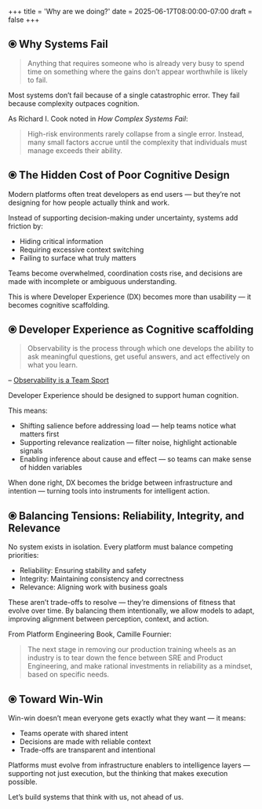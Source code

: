 +++
title = 'Why are we doing?'
date = 2025-06-17T08:00:00-07:00
draft = false
+++

## ⦿ Why Systems Fail

> Anything that requires someone who is already very busy to spend time on something where the gains don’t appear worthwhile is likely to fail.

Most systems don’t fail because of a single catastrophic error. They fail because complexity outpaces cognition.

As Richard I. Cook noted in *How Complex Systems Fail*:
> High-risk environments rarely collapse from a single error. Instead, many small factors accrue until the complexity that individuals must manage exceeds their ability.


## ⦿ The Hidden Cost of Poor Cognitive Design

Modern platforms often treat developers as end users — but they’re not designing for how people actually think and work.

Instead of supporting decision-making under uncertainty, systems add friction by:
- Hiding critical information
- Requiring excessive context switching
- Failing to surface what truly matters

Teams become overwhelmed, coordination costs rise, and decisions are made with incomplete or ambiguous understanding.

This is where Developer Experience (DX) becomes more than usability — it becomes cognitive scaffolding.


## ⦿ Developer Experience as Cognitive scaffolding

> Observability is the process through which one develops the ability to ask meaningful questions, get useful answers, and act effectively on what you learn.

– [Observability is a Team Sport](https://medium.com/womenintechnology/observability-is-a-team-sport-168277f3eb93)

Developer Experience should be designed to support human cognition.

This means:
- Shifting salience before addressing load — help teams notice what matters first
- Supporting relevance realization — filter noise, highlight actionable signals
- Enabling inference about cause and effect — so teams can make sense of hidden variables

When done right, DX becomes the bridge between infrastructure and intention — turning tools into instruments for intelligent action.


## ⦿ Balancing Tensions: Reliability, Integrity, and Relevance

No system exists in isolation. Every platform must balance competing priorities:
- Reliability: Ensuring stability and safety
- Integrity: Maintaining consistency and correctness
- Relevance: Aligning work with business goals

These aren’t trade-offs to resolve — they’re dimensions of fitness that evolve over time. By balancing them intentionally, we allow models to adapt, improving alignment between perception, context, and action.

From Platform Engineering Book, Camille Fournier:
> The next stage in removing our production training wheels as an industry is to tear down the fence between SRE and Product Engineering, and make rational investments in reliability as a mindset, based on specific needs.


## ⦿ Toward Win-Win

Win-win doesn’t mean everyone gets exactly what they want — it means:
- Teams operate with shared intent
- Decisions are made with reliable context
- Trade-offs are transparent and intentional

Platforms must evolve from infrastructure enablers to intelligence layers — supporting not just execution, but the thinking that makes execution possible.

Let’s build systems that think with us, not ahead of us.